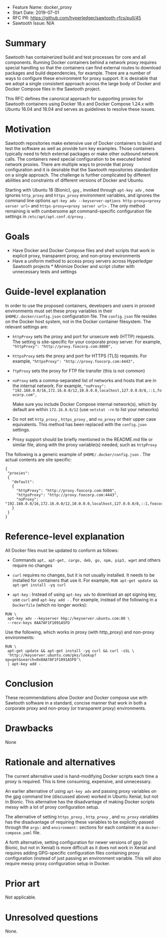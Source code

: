 - Feature Name: docker_proxy
- Start Date: 2019-07-01
- RFC PR: https://github.com/hyperledger/sawtooth-rfcs/pull/45
- Sawtooth Issue: N/A

# Summary
[summary]: #summary

Sawtooth has containerized build and test processes for core and all
components. Running Docker containers behind a network proxy requires
special handling so that the containers can find external routes to download
packages and build dependencies, for example. There are a number of
ways to configure these environment for proxy support. It is desirable that we
adopt a single consistent approach across the large body of Docker and
Docker Compose files in the Sawtooth project.

This RFC defines the canonical approach for supporting proxies for
Sawtooth containers using Docker 18.x and Docker Compose 1.24.x with
Ubuntu 16.04 and 18.04 and serves as guidelines to resolve these issues.

# Motivation
[motivation]: #motivation

Sawtooth repositories make extensive use of Docker containers to build and
test the software as well as provide turn key examples. Those containers
typically need to fetch external packages or make other outbound network
calls. The containers need special configuration to be executed behind
network proxies. There are multiple ways to provide that proxy configuration
and it is desirable that the Sawtooth repositories standardize on a single
approach. The challenge is further complicated by different abilities and
constraints of different versions of Docker and Ubuntu.

Starting with Ubuntu 18 (Bionic), `gpg` , invoked through `apt-key adv` ,
now ignores `http_proxy` and `https_proxy` environment variables, and ignores
the command line options
`apt-key adv --keyserver-options http-proxy=<proxy server url>`
and `https-proxy=<proxy server url>` . The only method remaining is with
cumbersome apt command-specific configuration file settings in
`/etc/apt/apt.conf.d/proxy` .


# Goals
[goals]: #goals

* Have Docker and Docker Compose files and shell scripts that work in explicit
  proxy, transparent proxy, and non-proxy environments
* Have a uniform method to access proxy servers across Hyperledger Sawtooth
  projects * Minimize Docker and script clutter with unnecessary tests and
  settings

# Guide-level explanation
[guide-level-explanation]: #guide-level-explanation

In order to use the proposed containers, developers and users in proxied
environments must set these proxy variables in their
`$HOME/.docker/config.json` configuration file. The `config.json` file
resides on the Docker host system, not in the Docker container filesystem.
The relevant settings are:

* `httpProxy` sets the proxy and port for unsecure web (HTTP) requests.
  The setting is site-specific for your corporate proxy server. For example,
  `"httpProxy": "http://proxy.foocorp.com:8080",`
* `httpsProxy` sets the proxy and port for HTTPS (TLS) requests. For example,
  `"httpsProxy": "http://proxy.foocorp.com:4443",`
* `ftpProxy` sets the proxy for FTP file transfer (this is not common)
* `noProxy` sets a comma-separated list of networks and hosts that are in
  the internal network. For example,
  `"noProxy": "192.168.0.0/16,172.16.0.0/12,10.0.0.0,localhost,127.0.0.0/8,::1,foocorp.com",`

  Make sure you include Docker Compose internal network(s), which by default
   are within `172.16.0.0/12` (use `netstat -rn` to list your networks)
* Do not set `http_proxy` , `https_proxy` , and `no_proxy` or their upper
  case equivalents. This method has been replaced with the `config.json`
  settings.
* Proxy support should be briefly mentioned in the README.md file or similar
  file, along with the proxy variable(s) needed, such as `httpProxy`

The following is a generic example of `$HOME/.docker/config.json` . The
actual contents are site specific:

```
{
 "proxies":
 {
   "default":
   {
     "httpProxy": "http://proxy.foocorp.com:8080",
     "httpsProxy": "http://proxy.foocorp.com:4443",
     "noProxy": "192.168.0.0/16,172.16.0.0/12,10.0.0.0,localhost,127.0.0.0/8,::1,foocorp.com"
   }
 }
}
````

# Reference-level explanation
[reference-level-explanation]: #reference-level-explanation

All Docker files must be updated to conform as follows:
* Commands `apt, apt-get, cargo, deb, go, npm, pip3, wget` and others require
  no changes
* `curl` requires no changes, but it is not usually installed. It needs to be
  installed for containers that use it. For example,
  `RUN apt-get update && apt-get install -yq curl `

* `apt-key` : Instead of using `apt-key adv` to download an apt signing key,
  use `curl` and `apt-key add -` . For example, instead of the following in a
  `Dockerfile` (which no longer works):

```
RUN \
 apt-key adv --keyserver hkp://keyserver.ubuntu.com:80 \
 --recv-keys 8AA7AF1F1091A5FD
```

Use the following, which works in proxy (with http_proxy) and non-proxy environments:

```
RUN \
 apt-get update && apt-get install -yq curl && curl -sSL \
 'http://keyserver.ubuntu.com/pks/lookup?op=get&search=0x8AA7AF1F1091A5FD’\
 | apt-key add -
```


# Conclusion
[conclusion]: #conclusion

These recommendations allow Docker and Docker compose use with Sawtooth
software in a standard, concise manner that work in both a corporate proxy
and non-proxy (or transparent proxy) environments.

# Drawbacks
[drawbacks]: #drawbacks

None

# Rationale and alternatives
[alternatives]: #alternatives

The current alternative used is hand-modifying Docker scripts each time a
proxy is required. This is time consuming, expensive, and unnecessary.

An earlier alternative of using `apt-key adv` and passing proxy variables on
the gpg command line (discussed above) worked in Ubuntu Xenial, but not in
Bionic. This alternative has the disadvantage of making Docker scripts messy
with a lot of proxy configuration setup.

The alternative of setting `https_proxy` , `http_proxy` , and `no_proxy`
variables has the disadvantage of requiring these variables to be explicitly
passed through the `args:` and `environment:` sections for each container in a `docker-compose.yaml` file.

A forth alternative, setting configuration for newer versions of gpg (in
Bionic, but not in Xenial) is more difficult as it does not work in Xenial
and requires adding GPG-specific configuration files containing proxy
configuration (instead of just passing an environment variable. This will
also require messy proxy configuration setup in Docker.


# Prior art
[prior-art]: #prior-art

Not applicable.

# Unresolved questions
[unresolved]: #unresolved-questions

None.
